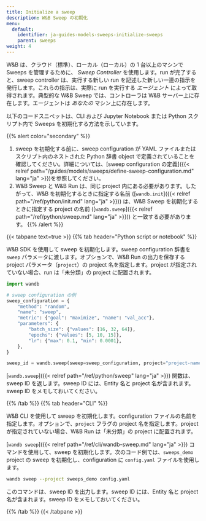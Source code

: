 ```yaml
---
title: Initialize a sweep
description: W&B Sweep の初期化
menu:
  default:
    identifier: ja-guides-models-sweeps-initialize-sweeps
    parent: sweeps
weight: 4
---
```


W&B は、クラウド（標準）、ローカル（ローカル）の 1 台以上のマシンで Sweeps を管理するために、 _Sweep Controller_ を使用します。run が完了すると、sweep controller は、実行する新しい run を記述した新しい一連の指示を発行します。これらの指示は、実際に run を実行する _エージェント_ によって取得されます。典型的な W&B Sweep では、コントローラは W&B サーバー上に存在します。エージェントは _あなたの_ マシン上に存在します。

以下のコードスニペットは、CLI および Jupyter Notebook または Python スクリプト内で Sweeps を初期化する方法を示しています。

{{% alert color="secondary" %}}
1. sweep を初期化する前に、sweep configuration が YAML ファイルまたはスクリプト内のネストされた Python 辞書 object で定義されていることを確認してください。詳細については、[sweep configuration の定義]({{< relref path="/guides/models/sweeps/define-sweep-configuration.md" lang="ja" >}})を参照してください。
2. W&B Sweep と W&B Run は、同じ project 内にある必要があります。したがって、W&B を初期化するときに指定する名前 ([`wandb.init`]({{< relref path="/ref/python/init.md" lang="ja" >}})) は、W&B Sweep を初期化するときに指定する project の名前 ([`wandb.sweep`]({{< relref path="/ref/python/sweep.md" lang="ja" >}})) と一致する必要があります。
{{% /alert %}}

{{< tabpane text=true >}}
{{% tab header="Python script or notebook" %}}

W&B SDK を使用して sweep を初期化します。sweep configuration 辞書を `sweep` パラメータに渡します。オプションで、W&B Run の出力を保存する project パラメータ（`project`）の project 名を指定します。project が指定されていない場合、run は「未分類」の project に配置されます。

```python
import wandb

# sweep configuration の例
sweep_configuration = {
    "method": "random",
    "name": "sweep",
    "metric": {"goal": "maximize", "name": "val_acc"},
    "parameters": {
        "batch_size": {"values": [16, 32, 64]},
        "epochs": {"values": [5, 10, 15]},
        "lr": {"max": 0.1, "min": 0.0001},
    },
}

sweep_id = wandb.sweep(sweep=sweep_configuration, project="project-name")
```

[`wandb.sweep`]({{< relref path="/ref/python/sweep" lang="ja" >}}) 関数は、sweep ID を返します。sweep ID には、Entity 名と project 名が含まれます。sweep ID をメモしておいてください。

{{% /tab %}}
{{% tab header="CLI" %}}

W&B CLI を使用して sweep を初期化します。configuration ファイルの名前を指定します。オプションで、`project` フラグの project 名を指定します。project が指定されていない場合、W&B Run は「未分類」の project に配置されます。

[`wandb sweep`]({{< relref path="/ref/cli/wandb-sweep.md" lang="ja" >}}) コマンドを使用して、sweep を初期化します。次のコード例では、`sweeps_demo` project の sweep を初期化し、configuration に `config.yaml` ファイルを使用します。

```bash
wandb sweep --project sweeps_demo config.yaml
```

このコマンドは、sweep ID を出力します。sweep ID には、Entity 名と project 名が含まれます。sweep ID をメモしておいてください。

{{% /tab %}}
{{< /tabpane >}}
